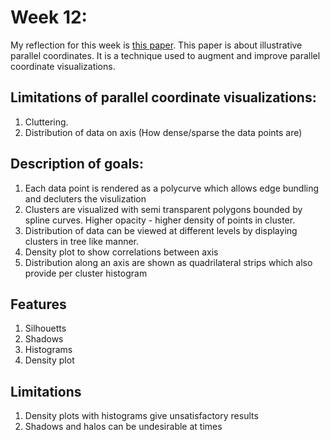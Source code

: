 # Week 12:

My reflection for this week is [this paper](http://citeseerx.ist.psu.edu/viewdoc/download?doi=10.1.1.150.9377&rep=rep1&type=pdf). 
This paper is about illustrative parallel coordinates. It is a technique used to augment and improve parallel coordinate visualizations.  

## Limitations of parallel coordinate visualizations:

1. Cluttering. 
2. Distribution of data on axis (How dense/sparse the data points are)

## Description of goals: 

1. Each data point is rendered as a polycurve which allows edge bundling and decluters the visulization
2. Clusters are visualized with semi transparent polygons bounded by spline curves. Higher opacity - higher density of points in cluster.
3. Distribution of data can be viewed at different levels by displaying clusters in tree like manner.
4. Density plot to show correlations between axis
5. Distribution along an axis are shown as quadrilateral strips which  also provide per cluster histogram

## Features
1. Silhouetts
2. Shadows
3. Histograms
4. Density plot


## Limitations
1. Density plots with histograms give unsatisfactory results
2. Shadows and halos can be undesirable at times
